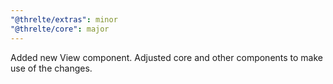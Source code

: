 ```yaml
---
"@threlte/extras": minor
"@threlte/core": major
---
```


Added new View component. Adjusted core and other components to make use of the changes.
